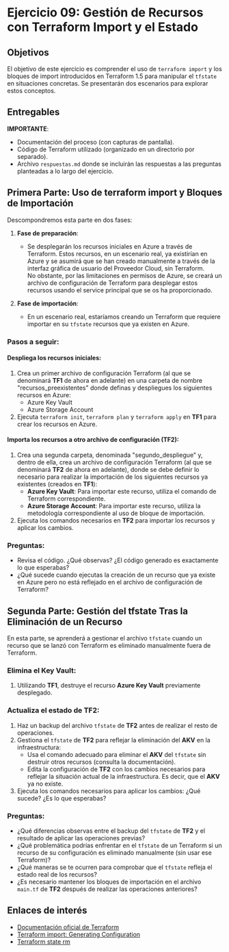 # Ejercicio 09: Gestión de Recursos con Terraform Import y el Estado

## Objetivos
El objetivo de este ejercicio es comprender el uso de `terraform import` y los bloques de import introducidos en Terraform 1.5 para manipular el `tfstate` en situaciones concretas. Se presentarán dos escenarios para explorar estos conceptos.

## Entregables
**IMPORTANTE**: 
- Documentación del proceso (con capturas de pantalla).
- Código de Terraform utilizado (organizado en un directorio por separado).
- Archivo `respuestas.md` donde se incluirán las respuestas a las preguntas planteadas a lo largo del ejercicio.

## Primera Parte: Uso de terraform import y Bloques de Importación
Descompondremos esta parte en dos fases:

1. **Fase de preparación**:
   - Se desplegarán los recursos iniciales en Azure a través de Terraform. Estos recursos, en un escenario real, ya existirían en Azure y se asumirá que se han creado manualmente a través de la interfaz gráfica de usuario del Proveedor Cloud, sin Terraform.  
     No obstante, por las limitaciones en permisos de Azure, se creará un archivo de configuración de Terraform para desplegar estos recursos usando el service principal que se os ha proporcionado.

2. **Fase de importación**:
   - En un escenario real, estaríamos creando un Terraform que requiere importar en su `tfstate` recursos que ya existen en Azure.

### Pasos a seguir:

#### Despliega los recursos iniciales:

1. Crea un primer archivo de configuración Terraform (al que se denominará **TF1** de ahora en adelante) en una carpeta de nombre "recursos_preexistentes" donde definas y despliegues los siguientes recursos en Azure:
   - Azure Key Vault
   - Azure Storage Account
2. Ejecuta `terraform init`, `terraform plan` y `terraform apply` en **TF1** para crear los recursos en Azure.

#### Importa los recursos a otro archivo de configuración (TF2):

1. Crea una segunda carpeta, denominada "segundo_despliegue" y, dentro de ella, crea un archivo de configuración Terraform (al que se denominará **TF2** de ahora en adelante), donde se debe definir lo necesario para realizar la importación de los siguientes recursos ya existentes (creados en **TF1**):
   - **Azure Key Vault**: Para importar este recurso, utiliza el comando de Terraform correspondiente.
   - **Azure Storage Account**: Para importar este recurso, utiliza la metodología correspondiente al uso de bloque de importación.
2. Ejecuta los comandos necesarios en **TF2** para importar los recursos y aplicar los cambios.

### Preguntas:
- Revisa el código. ¿Qué observas? ¿El código generado es exactamente lo que esperabas?
- ¿Qué sucede cuando ejecutas la creación de un recurso que ya existe en Azure pero no está reflejado en el archivo de configuración de Terraform?

## Segunda Parte: Gestión del tfstate Tras la Eliminación de un Recurso
En esta parte, se aprenderá a gestionar el archivo `tfstate` cuando un recurso que se lanzó con Terraform es eliminado manualmente fuera de Terraform.

### Elimina el Key Vault:

1. Utilizando **TF1**, destruye el recurso **Azure Key Vault** previamente desplegado.

### Actualiza el estado de TF2:

1. Haz un backup del archivo `tfstate` de **TF2** antes de realizar el resto de operaciones.
2. Gestiona el `tfstate` de **TF2** para reflejar la eliminación del **AKV** en la infraestructura:
   - Usa el comando adecuado para eliminar el **AKV** del `tfstate` sin destruir otros recursos (consulta la documentación).
   - Edita la configuración de **TF2** con los cambios necesarios para reflejar la situación actual de la infraestructura. Es decir, que el **AKV** ya no existe.
3. Ejecuta los comandos necesarios para aplicar los cambios: ¿Qué sucede? ¿Es lo que esperabas?

### Preguntas:
- ¿Qué diferencias observas entre el backup del `tfstate` de **TF2** y el resultado de aplicar las operaciones previas?
- ¿Qué problemática podrías enfrentar en el `tfstate` de un Terraform si un recurso de su configuración es eliminado manualmente (sin usar ese Terraform)?
- ¿Qué maneras se te ocurren para comprobar que el `tfstate` refleja el estado real de los recursos?
- ¿Es necesario mantener los bloques de importación en el archivo `main.tf` de **TF2** después de realizar las operaciones anteriores?

## Enlaces de interés
- [Documentación oficial de Terraform](https://www.terraform.io/docs)
- [Terraform import: Generating Configuration](https://www.terraform.io/docs/cli/import/usage.html)
- [Terraform state rm](https://www.terraform.io/docs/cli/commands/state/rm.html)
